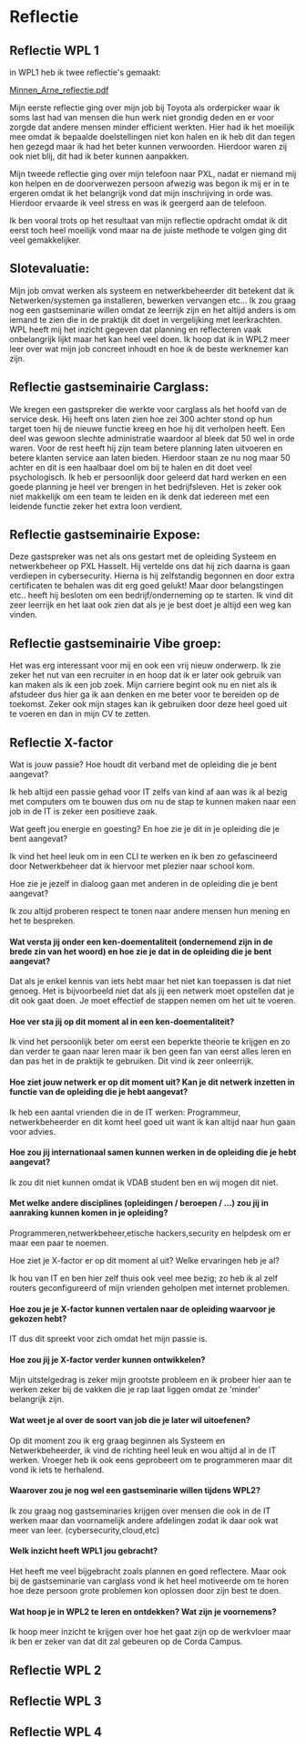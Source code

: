 # Reflectie

## Reflectie WPL 1
in WPL1 heb ik twee reflectie's gemaakt:

[Minnen_Arne_reflectie.pdf](https://github.com/PXL-Digital-SNE-Werkplekleren/portfolio-ArneMinnenPXL/files/13259556/Minnen_Arne_reflectie.pdf)

Mijn eerste reflectie ging over mijn job bij Toyota als orderpicker waar ik soms last had van mensen die hun werk niet grondig deden en er voor zorgde dat andere mensen minder efficient werkten.
Hier had ik het moeilijk mee omdat ik bepaalde doelstellingen niet kon halen en ik heb dit dan tegen hen gezegd maar ik had het beter kunnen verwoorden. Hierdoor waren zij ook niet blij, dit had ik beter kunnen aanpakken.

Mijn tweede reflectie ging over mijn telefoon naar PXL, nadat er niemand mij kon helpen en de doorverwezen persoon afwezig was begon ik mij er in te ergeren omdat ik het belangrijk vond dat mijn inschrijving in orde was. Hierdoor ervaarde ik veel stress en was ik geergerd aan de telefoon.

Ik ben vooral trots op het resultaat van mijn reflectie opdracht omdat ik dit eerst toch heel moeilijk vond maar na de juiste methode te volgen ging dit veel gemakkelijker.

## Slotevaluatie:

Mijn job omvat werken als systeem en netwerkbeheerder dit betekent dat ik Netwerken/systemen ga installeren, bewerken vervangen etc...
Ik zou graag nog een gastseminarie willen omdat ze leerrijk zijn en het altijd anders is om iemand te zien die in de praktijk dit doet in vergelijking met leerkrachten.
WPL heeft mij het inzicht gegeven dat planning en reflecteren vaak onbelangrijk lijkt maar het kan heel veel doen.
Ik hoop dat ik in WPL2 meer leer over wat mijn job concreet inhoudt en hoe ik de beste werknemer kan zijn.


## Reflectie gastseminairie Carglass:

We kregen een gastspreker die werkte voor carglass als het hoofd van de service desk.
Hij heeft ons laten zien hoe zei 300 achter stond op hun target toen hij de nieuwe functie kreeg en hoe hij dit verholpen heeft.
Een deel was gewoon slechte administratie waardoor al bleek dat 50 wel in orde waren.
Voor de rest heeft hij zijn team betere planning laten uitvoeren en betere klanten service aan laten bieden.
Hierdoor staan ze nu nog maar 50 achter en dit is een haalbaar doel om bij te halen en dit doet veel psychologisch.
Ik heb er persoonlijk door geleerd dat hard werken en een goede planning je heel ver brengen in het bedrijfsleven.
Het is zeker ook niet makkelijk om een team te leiden en ik denk dat iedereen met een leidende functie zeker het extra loon verdient.


## Reflectie gastseminairie Expose:

Deze gastspreker was net als ons gestart met de opleiding Systeem en netwerkbeheer op PXL Hasselt.
Hij vertelde ons dat hij zich daarna is gaan verdiepen in cybersecurity. Hierna is hij zelfstandig begonnen en door extra certificaten te behalen was dit erg goed gelukt! Maar door belangstingen etc.. heeft hij besloten om een bedrijf/onderneming op te starten.
Ik vind dit zeer leerrijk en het laat ook zien dat als je je best doet je altijd een weg kan vinden.


## Reflectie gastseminairie Vibe groep:

Het was erg interessant voor mij en ook een vrij nieuw onderwerp.
Ik zie zeker het nut van een recruiter in en hoop dat ik er later ook gebruik van kan maken als ik een job zoek.
Mijn carriere begint ook nu en niet als ik afstudeer dus hier ga ik aan denken en me beter voor te bereiden op de toekomst.
Zeker ook mijn stages kan ik gebruiken door deze heel goed uit te voeren en dan in mijn CV te zetten.


## Reflectie X-factor

Wat is jouw passie? Hoe houdt dit verband met de opleiding die je bent aangevat? 

Ik heb altijd een passie gehad voor IT zelfs van kind af aan was ik al bezig met computers om te bouwen dus om nu de stap te kunnen maken naar een job in de IT is zeker een positieve zaak.

Wat geeft jou energie en goesting? En hoe zie je dit in je opleiding die je bent aangevat? 

Ik vind het heel leuk om in een CLI te werken en ik ben zo gefascineerd door Netwerkbeheer dat ik hiervoor met plezier naar school kom.

Hoe zie je jezelf in dialoog gaan met anderen in de opleiding die je bent aangevat? 

Ik zou altijd proberen respect te tonen naar andere mensen hun mening en het te bespreken.

#### Wat versta jij onder een ken-doementaliteit (ondernemend zijn in de brede zin van het woord) en hoe zie je dat in de opleiding die je bent aangevat?

Dat als je enkel kennis van iets hebt maar het niet kan toepassen is dat niet genoeg. Het is bijvoorbeeld niet dat als jij een netwerk moet opstellen dat je dit ook gaat doen. Je moet effectief de stappen nemen om het uit te voeren.


#### Hoe ver sta jij op dit moment al in een ken-doementaliteit?

Ik vind het persoonlijk beter om eerst een beperkte theorie te krijgen en zo dan verder te gaan naar leren maar ik ben geen fan van eerst alles leren en dan pas het in de praktijk te gebruiken.
Dit vind ik zeer onleerrijk.

#### Hoe ziet jouw netwerk er op dit moment uit? Kan je dit netwerk inzetten in functie van de opleiding die je hebt aangevat?

Ik heb een aantal vrienden die in de IT werken: Programmeur, netwerkbeheerder en dit komt heel goed uit want ik kan altijd naar hun gaan voor advies.


#### Hoe zou jij internationaal samen kunnen werken in de opleiding die je hebt aangevat?


Ik zou dit niet kunnen omdat ik VDAB student ben en wij mogen dit niet.


#### Met welke andere disciplines (opleidingen / beroepen / ...) zou jij in aanraking kunnen komen in je opleiding?

Programmeren,netwerkbeheer,etische hackers,security en helpdesk om er maar een paar te noemen.

Hoe ziet je X-factor er op dit moment al uit? Welke ervaringen heb je al?

Ik hou van IT en ben hier zelf thuis ook veel mee bezig; zo heb ik al zelf routers geconfigureerd of mijn vrienden geholpen met internet problemen.


#### Hoe zou je je X-factor kunnen vertalen naar de opleiding waarvoor je gekozen hebt?

IT dus dit spreekt voor zich omdat het mijn passie is.

#### Hoe zou jij je X-factor verder kunnen ontwikkelen?

Mijn uitstelgedrag is zeker mijn grootste probleem en ik probeer hier aan te werken zeker bij de vakken die je rap laat liggen omdat ze 'minder' belangrijk zijn.

#### Wat weet je al over de soort van job die je later wil uitoefenen?

Op dit moment zou ik erg graag beginnen als Systeem en Netwerkbeheerder, ik vind de richting heel leuk en wou altijd al in de IT werken. Vroeger heb ik ook eens geprobeert om te programmeren maar dit vond ik iets te herhalend.


#### Waarover zou je nog wel een gastseminarie willen tijdens WPL2?


Ik zou graag nog gastseminaries krijgen over mensen die ook in de IT werken maar dan voornamelijk andere afdelingen zodat ik daar ook wat meer van leer. (cybersecurity,cloud,etc)



#### Welk inzicht heeft WPL1 jou gebracht?


Het heeft me veel bijgebracht zoals plannen en goed reflectere. Maar ook bij de gastseminarie van carglass vond ik het heel motiveerde om te horen hoe deze persoon grote problemen kon oplossen door zijn best te doen.



#### Wat hoop je in WPL2 te leren en ontdekken? Wat zijn je voornemens?


Ik hoop meer inzicht te krijgen over hoe het gaat zijn op de werkvloer maar ik ben er zeker van dat dit zal gebeuren op de Corda Campus.




## Reflectie WPL 2

## Reflectie WPL 3

## Reflectie WPL 4
